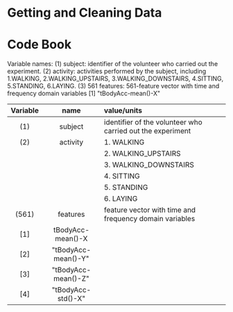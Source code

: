 # Getting and Cleaning Data 
# Code Book


Variable names: (1) subject: identifier of the volunteer who carried out the experiment. (2) activity: activities performed by the subject, including 1.WALKING, 2.WALKING_UPSTAIRS, 3.WALKING_DOWNSTAIRS, 4.SITTING, 5.STANDING, 6.LAYING. (3) 561 features: 561-feature vector with time and frequency domain variables [1] "tBodyAcc-mean()-X"




| Variable  | name  | value/units |
| :--: |:---------:| :-----|
| (1)    | subject   | identifier of the volunteer who carried out the experiment|
| (2)    | activity  |   1. WALKING
|        |           |       2. WALKING_UPSTAIRS
|        |           |     3. WALKING_DOWNSTAIRS
|       |            |      4. SITTING
|        |           |      5. STANDING
|         |          |     6. LAYING |
| (561)  | features  | feature vector with time and frequency domain variables  |
| [1] |tBodyAcc-mean()-X||
|[2] |"tBodyAcc-mean()-Y"||
|[3] |"tBodyAcc-mean()-Z"||
|[4] |"tBodyAcc-std()-X"||
